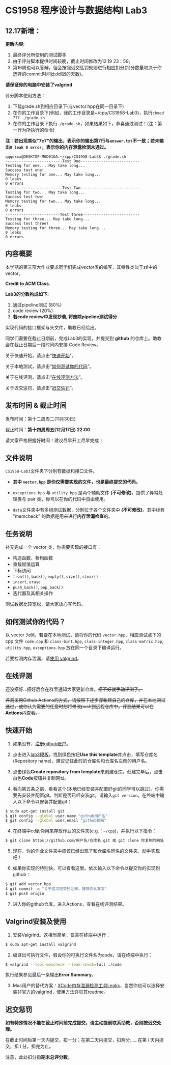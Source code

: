 # CS1958 程序设计与数据结构Ⅰ Lab3

## 12.17新增：
**更新内容**:
1. 最终评分所使用的测试脚本
2. 由于评分脚本提供时间较晚，截止时间修改为12.19 23：59。
3. 第16周也可以答辩，但会按照迟交惩罚规则进行相应扣分(扣分数量取决于你选择的commit时间比ddl迟的天数)。

**请保证你的电脑中安装了valgrind**

评分脚本使用方法：
1. 下载grade.sh到相应目录下(与vector.hpp在同一目录下)
2. 在你的工作目录下(例如，我的工作目录是~/cpp/CS1958-Lab3)，执行`chmod 777 ./grade.sh`
3. 在你的工作目录下执行`./grade.sh`，如果结果如下，恭喜通过测试！(注：第一行为所执行的命令)

**注：若出现类似"7c7"的输出，表示你的输出第7行与`answer.txt`不一致；若未输出`0 leak 0 error`，表示你的内存泄露检测未通过。**
```shell
qqqqxxx@DESKTOP-M6D01OA:~/cpp/CS1958-Lab3$ ./grade.sh
-------------------------Test One--------------------------
Testing for one... May take long...
Success test one!
Memory testing for one... May take long...
0 leaks
0 errors
-------------------------Test Two--------------------------
Testing for two... May take long...
Success test two!
Memory testing for two... May take long...
0 leaks
0 errors
------------------------Test Three-------------------------
Testing for three... May take long...
Success test three!
Memory testing for three... May take long...
0 leaks
0 errors
```

## 内容概要

本学期的第三项大作业要求同学们完成vector类的编写，其特性类似于stl中的vector。

**Credit to ACM Class.**

**Lab3的分数构成如下:**

1. 通过pipeline测试 (80%)
2. code review (20%)
3. **若code review中发现抄袭, 将废除pipeline测试得分**

实现代码的接口框架与头文件，助教已经给出。

同学们需要在截止日期前，完成Lab3的实现，并提交到 **github** 的仓库上。助教会在截止日期后一段时间内安排 Code Review。

关于快速开始，请点击“[快速开始](#快速开始)”。

关于本地测试，请点击“[如何测试你的代码](#如何测试你的代码)”。

关于在线评测，请点击“[在线评测方法](#在线评测)”。

关于迟交惩罚，请点击“[迟交惩罚](#迟交惩罚)”。

## 发布时间 & 截止时间

发布时间：第十二周周二(11月30日)

截止时间：**第十四周周五(12月17日) 22:00**

请大家严格把握好时间！建议尽早开工尽早完成！

## 文件说明

`CS1958-Lab3`文件夹下分别有数据和接口文件。

* **其中 `vector.hpp` 是你仅需要实现的文件，也是最终提交的代码。**

* `exceptions.hpp` 与 `utility.hpp` 是两个辅助文件 **(不可修改)**，提供了异常处理类与 pair 类，你可以在你的代码中自由使用。
* `data`文件夹中有多组测试数据，分别位于各个文件夹中 **(不可修改)**。其中标有 "memcheck" 的数据是用来进行**内存泄漏检查**的。

## 任务说明

补充完成一个 vector 类，你需要实现的接口有：

* 构造函数，析构函数
* 重载赋值运算
* 下标访问
* `front()`, `back()`, `empty()`, `size()`, `clear()`
* `insert`, `erase`
* `push_back()`, `pop_back()`
* 迭代器及其相关操作

测试数据比较宽松，请大家放心写代码。

## 如何测试你的代码？

以 vector 为例，若要在本地测试，请将你的代码 `vector.hpp`、相应测试点下的 cpp 文件 `code.cpp`  和 `class-bint.hpp`, `class-integer.hpp`, `class-matrix.hpp`, `utility.hpp`, `exceptions.hpp` 放在同一个目录下编译运行。

若要检测内存泄漏，请[使用 valgrind](Valgrind使用)。

## 在线评测

还没搭好...搭好后会在群里通知大家更新仓库。~~搭不好就手动评测了。~~

~~评测采用Github Actions的方式，请按照下述步骤新建自己的仓库，并在本地测试通过，或你认为需要的任意时刻将修改push到远程仓库中。评测结果可以在**Actions**内查看。~~

## 快速开始

1. 如果没有，[注册github账户](https://github.com/signup)。

2. 点击进入[lab3模板](https://github.com/q4x3/CS1958-Lab3)，找到绿色按钮**Use this template**并点击，填写仓库名(Repository name)，建议记住此时的仓库名和仓库名左侧的用户名。

3. 点击绿色**Create repository from template**来创建仓库。创建完毕后，点击白色**Code**按钮并复制网址。

4. 看向第五条之前，看看这个(本地已经安装并配置好git的同学可以跳过)。你需要先安装并配置git。判断是否已经安装git，请输入`git version`。在终端中输入以下命令以安装并配置git：
```bash
$ sudo apt-get install git
$ git config --global user.name "github用户名"
$ git config --global user.email "github邮箱"
```

4. 在终端中cd到你用来存放作业的文件夹(e.g.：`~/cpp`)，并执行以下指令：
```bash
$ git clone https://github.com/用户名/仓库名.git 或 git clone 你复制的网址
```

5. 现在，你的作业文件夹中应该已经出现了和仓库名同名的文件夹，动手实现吧！

6. 如果你实现的特别快，可以看看这里。依次输入以下命令以提交你的实现到github：
```bash
$ git add vector.hpp
$ git commit -m "关于这次提交的注释，推荐你认真写"
$ git push origin
```

7. 进入你的github仓库，进入Actions，查看在线评测结果。

## Valgrind安装及使用

1. 安装Valgrind。这相当简单，仅需在终端中运行：
```bash
$ sudo apt-get install valgrind
```

2. 编译出可执行文件，假设你的可执行文件名为code，请在终端中执行：
```bash
$ valgrind --tool-memcheck --leak-check=full ./code
```
执行结果参见最后一条输出**Error Summary**。

3. Mac用户的替代方案：[XCode内存泄漏检测工具Leaks](https://www.jianshu.com/p/b96b4bd61f9b)，当然你也可以选择安装[非官方的valgrind](https://github.com/LouisBrunner/valgrind-macos)，使用方法详见其readme。

## 迟交惩罚

**如有特殊情况不能在截止时间前完成提交，请主动提前联系助教，否则按迟交处理。**

在截止时间后第一天内提交，扣一分；在第二天内提交，扣两分……在第 i 天内提交，扣 i 分，扣完为止。

注意，此处扣分指**期末总评分数**。
